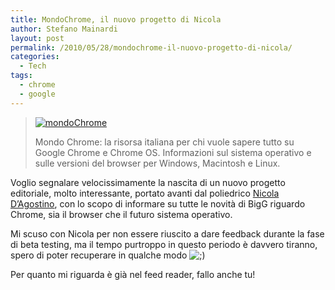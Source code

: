 ```yaml
---
title: MondoChrome, il nuovo progetto di Nicola
author: Stefano Mainardi
layout: post
permalink: /2010/05/28/mondochrome-il-nuovo-progetto-di-nicola/
categories:
  - Tech
tags:
  - chrome
  - google
---
```

> <a href="http://www.mondochrome.it" target="_blank"><img src="http://www.mondochrome.it/wp-content/themes/irresistible/images/logo.png" alt="mondoChrome" /></a>
> 
> Mondo Chrome: la risorsa italiana per chi vuole sapere tutto su Google Chrome e Chrome OS. Informazioni sul sistema operativo e sulle versioni del browser per Windows, Macintosh e Linux.

Voglio segnalare velocissimamente la nascita di un nuovo progetto editoriale, molto interessante, portato avanti dal poliedrico [Nicola D&#8217;Agostino][1], con lo scopo di informare su tutte le novità di BigG riguardo Chrome, sia il browser che il futuro sistema operativo.

Mi scuso con Nicola per non essere riuscito a dare feedback durante la fase di beta testing, ma il tempo purtroppo in questo periodo è davvero tiranno, spero di poter recuperare in qualche modo <img src="http://www.stefanomainardi.com/wp-includes/images/smilies/icon_wink.gif" alt=";)" class="wp-smiley" />

Per quanto mi riguarda è già nel feed reader, fallo anche tu!

 [1]: http://www.nicoladagostino.net/